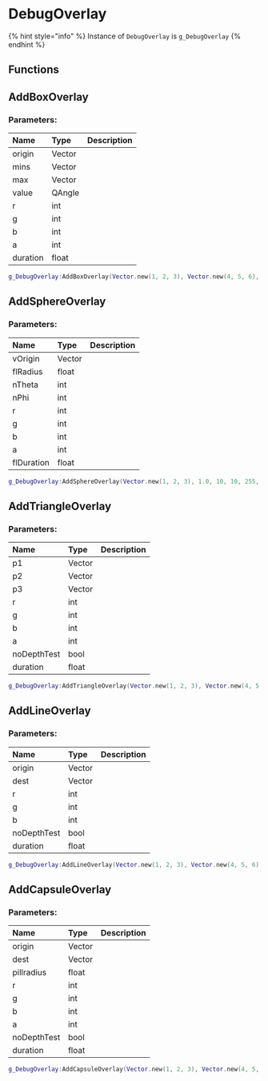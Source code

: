 # DebugOverlay

{% hint style="info" %}
Instance of `DebugOverlay` is `g_DebugOverlay`
{% endhint %}

## Functions

## AddBoxOverlay

### Parameters:

| Name | Type | Description |
| :--- | :--- | :--- |
| origin | Vector |  |
| mins | Vector |  |
| max | Vector |  |
| value | QAngle |  |
| r | int |  |
| g | int |  |
| b | int |  |
| a | int |  |
| duration | float |  |

```lua
g_DebugOverlay:AddBoxOverlay(Vector.new(1, 2, 3), Vector.new(4, 5, 6), Vector.new(6, 7, 8), QAngle.new(9, 10, 11), 255, 255, 255, 255, 1.0)
```

## AddSphereOverlay

### Parameters:

| Name | Type | Description |
| :--- | :--- | :--- |
| vOrigin | Vector |  |
| flRadius | float |  |
| nTheta | int |  |
| nPhi | int |  |
| r | int |  |
| g | int |  |
| b | int |  |
| a | int |  |
| flDuration | float |  |

```lua
g_DebugOverlay:AddSphereOverlay(Vector.new(1, 2, 3), 1.0, 10, 10, 255, 255, 255, 255, 1.0)
```

## AddTriangleOverlay

### Parameters:

| Name | Type | Description |
| :--- | :--- | :--- |
| p1 | Vector |  |
| p2 | Vector |  |
| p3 | Vector |  |
| r | int |  |
| g | int |  |
| b | int |  |
| a | int |  |
| noDepthTest | bool |  |
| duration | float |  |

```lua
g_DebugOverlay:AddTriangleOverlay(Vector.new(1, 2, 3), Vector.new(4, 5, 6), Vector.new(7, 8, 9), 255, 255, 255, 255, 1.0)
```

## AddLineOverlay

### Parameters:

| Name | Type | Description |
| :--- | :--- | :--- |
| origin | Vector |  |
| dest | Vector |  |
| r | int |  |
| g | int |  |
| b | int |  |
| noDepthTest | bool |  |
| duration | float |  |

```lua
g_DebugOverlay:AddLineOverlay(Vector.new(1, 2, 3), Vector.new(4, 5, 6), 255, 255, 255, 1.0)
```

## AddCapsuleOverlay

### Parameters:

| Name | Type | Description |
| :--- | :--- | :--- |
| origin | Vector |  |
| dest | Vector |  |
| pillradius | float |  |
| r | int |  |
| g | int |  |
| b | int |  |
| a | int |  |
| noDepthTest | bool |  |
| duration | float |  |

```lua
g_DebugOverlay:AddCapsuleOverlay(Vector.new(1, 2, 3), Vector.new(4, 5, 6), 15.0, 255, 255, 255, 255, 1.0)
```
